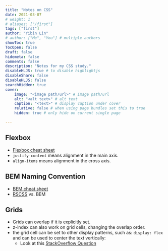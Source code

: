 ```yaml
---
title: "Notes on CSS"
date: 2021-03-07
# weight: 1
# aliases: ["/first"]
tags: ["first"]
author: "Yibin Lin"
# author: ["Me", "You"] # multiple authors
showToc: true
TocOpen: false
draft: false
hidemeta: false
comments: false
description: "Notes for my CSS study."
disableHLJS: true # to disable highlightjs
disableShare: false
disableHLJS: false
searchHidden: true
cover:
    image: "<image path/url>" # image path/url
    alt: "<alt text>" # alt text
    caption: "<text>" # display caption under cover
    relative: false # when using page bundles set this to true
    hidden: true # only hide on current single page

---
```


## Flexbox

- [Flexbox cheat sheet](https://css-tricks.com/snippets/css/a-guide-to-flexbox/)
- `justify-content` means alignment in the main axis.
- `align-items` means alignment in the cross axis.

## BEM Naming Convention

- [BEM cheat sheet](https://css-tricks.com/bem-101/)
- [RSCSS](https://github.com/rstacruz/rscss) vs. BEM

## Grids

- Grids can overlap if it is explicitly set.
- z-index can also work on grid cells, changing the overlap order.
- the grid cell can be set to other display patterns, such as: `display: flex` and can be used to center the text vertically:
  - Look at this [StackOverflow Question](https://stackoverflow.com/questions/8865458/how-do-i-vertically-center-text-with-css#)

